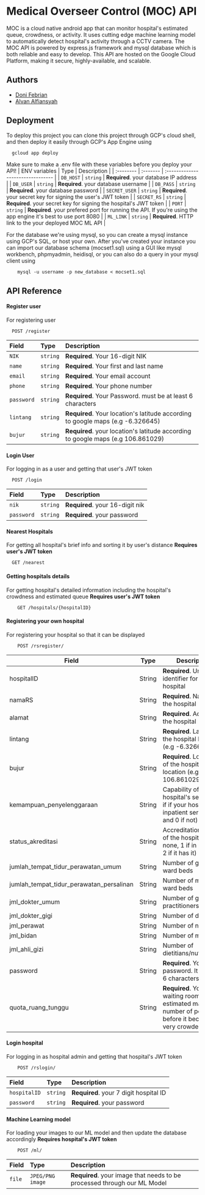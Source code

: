 
# Medical Overseer Control (MOC) API

MOC is a cloud native android app that can monitor hospital's estimated queue, crowdness, or activity. It uses cutting edge machine learning model to automatically detect hospital's activity through a CCTV camera. The MOC API is powered by express.js framework and mysql database which is both reliable and easy to develop. This API are hosted on the Google Cloud Platform, making it secure, highly-available, and scalable. 




## Authors

- [Doni Febrian](https://www.github.com/peepeeyanto)
- [Alvan Alfiansyah](https://www.github.com/alvansoleh)


## Deployment

To deploy this project you can clone this project through GCP's cloud shell, and then deploy it easily through GCP's App Engine using

```bash
  gcloud app deploy
```
Make sure to make a .env file with these variables before you deploy your API!
| ENV variables | Type     | Description                       |
| :-------- | :------- | :-------------------------------- |
| `DB_HOST`      | `string` | **Required**. your database IP address |
| `DB_USER`      | `string` | **Required**. your database username |
| `DB_PASS`      | `string` | **Required**. your database password |
| `SECRET_USER`      | `string` | **Required**. your secret key for signing the user's JWT token |
| `SECRET_RS`      | `string` | **Required**. your secret key for signing the hospital's JWT token |
| `PORT`      | `string` | **Required**. your prefered port for running the API. If you're using the app engine it's best to use port 8080 |
| `ML_LINK`      | `string` | **Required**. HTTP link to the your deployed MOC ML API |

For the database we're using mysql, so you can create a mysql instance using GCP's SQL, or host your own. After you've created your instance you can import our database schema (mocset1.sql) using a GUI like mysql workbench, phpmyadmin, heidisql, or you can also do a query in your mysql client using
```
    mysql -u username -p new_database < mocset1.sql

```


## API Reference

#### Register user
For registering user
```http
  POST /register
```

| Field | Type     | Description                |
| :-------- | :------- | :------------------------- |
| `NIK` | `string` | **Required**. Your 16-digit NIK |
|`name`|`string`|**Required**. Your first and last name|
|`email`|`string`|**Required**. Your email account|
|`phone`|`string`|**Required**. Your phone number|
|`password`|`string`|**Required**. Your Password. must be at least 6 characters|
|`lintang`|`string`|**Required**. Your location's latitude according to google maps (e.g -6.326645)|
|`bujur`|`string`|**Required**. your location's latitude according to google maps (e.g 106.861029)|

#### Login User
For logging in as a user and getting that user's JWT token
```http
  POST /login
```

| Field | Type     | Description                       |
| :-------- | :------- | :-------------------------------- |
| `nik`      | `string` | **Required**. your 16-digit nik |
| `password`      | `string` | **Required**. your password |

#### Nearest Hospitals
For getting all hospital's brief info and sorting it by user's distance **Requires user's JWT token**
```http
  GET /nearest 
```

#### Getting hospitals details
For getting hospital's detailed information including the hospital's crowdness and estimated queue **Requires user's JWT token**
```http
    GET /hospitals/{hospitalID}
```
#### Registering your own hospital
For registering your hospital so that it can be displayed
```http
    POST /rsregister/
```

| Field                            | Type   | Description                                      |
|----------------------------------|--------|--------------------------------------------------|
| hospitalID                       | String | **Required**. Unique identifier for the hospital                |
| namaRS                           | String | **Required**. Name of the hospital                              |
| alamat                           | String | **Required**. Address of the hospital                           |
| lintang                          | String | **Required**. Latitude of the hospital location (e.g -6.326645)              |
| bujur                            | String | **Required**. Longitude of the hospital location (e.g 106.861029)               |
| kemampuan_penyelenggaraan        | String | Capability of hospital's services (1 if if your hospital has inpatient services and 0 if not)               |
| status_akreditasi                | String | Accreditation status of the hospital (0 if none, 1 if in process, 2 if it has it)             |
| jumlah_tempat_tidur_perawatan_umum       | String | Number of general ward beds                  |
| jumlah_tempat_tidur_perawatan_persalinan | String | Number of maternity ward beds                |
| jml_dokter_umum                  | String | Number of general practitioners                   |
| jml_dokter_gigi                  | String | Number of dentists                                |
| jml_perawat                      | String | Number of nurses                                  |
| jml_bidan                        | String | Number of midwives                                |
| jml_ahli_gizi                    | String | Number of dietitians/nutritionists                |
| password                         | String | **Required**. Your password. It must be 6 characters or more |
| quota_ruang_tunggu                         | String | **Required**. Your waiting room estimated maximum number of people before it become very crowded |

#### Login hospital
For logging in as hospital admin and getting that hospital's JWT token
```http
    POST /rslogin/
```

| Field | Type     | Description                       |
| :-------- | :------- | :-------------------------------- |
| `hospitalID`      | `string` | **Required**. your 7 digit hospital ID |
| `password`      | `string` | **Required**. your password |

#### Machine Learning model
For loading your images to our ML model and then update the database accordingly **Requires hospital's JWT token**
```http
    POST /ml/
```
| Field | Type     | Description                       |
| :-------- | :------- | :-------------------------------- |
| `file`      | `JPEG/PNG image` | **Required**. your image that needs to be processed through our ML Model |
